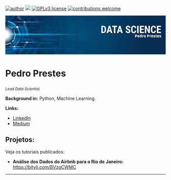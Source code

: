 [![author](https://img.shields.io/badge/author-pedroprestes-red.svg)](https://www.linkedin.com/in/pedroprestes) [![](https://img.shields.io/badge/python-3.7+-blue.svg)](https://www.python.org/downloads/release/python-365/) [![GPLv3 license](https://img.shields.io/badge/License-GPLv3-blue.svg)](http://perso.crans.org/besson/LICENSE.html) [![contributions welcome](https://img.shields.io/badge/contributions-welcome-brightgreen.svg?style=flat)](https://github.com/pedrowillianprestes/sigmoidal_data_science)

<p align="center">
  <img src="Pedro Prestes.png" >
</p>

# Pedro Prestes
<sub>*Lead Data Scientist* </sub>

**Background in:** Python, Machine Learning.

**Links:**
* [LinkedIn](https://www.linkedin.com/in/pedroprestes)
* [Medium](https://medium.com/@pedrowcprestes)


## Projetos:
Veja os tutoriais publicados:

* **Análise dos Dados do Airbnb para o Rio de Janeiro:** https://bityli.com/BVzgCWMC


---
